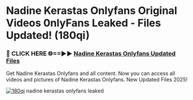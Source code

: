 # Nadine Kerastas Onlyfans Original Videos 0nlyFans Leaked - Files Updated! (180qi)

<h3>🔴 CLICK HERE 🌐==►► <a href="https://tinyurl.com/x26r9saj" rel="nofollow">Nadine Kerastas Onlyfans Updated Files</a></h3>

Get Nadine Kerastas Onlyfans and all content. Now you can access all videos and pictures of Nadine Kerastas Onlyfans. New Updated Files 2025!

[![180qi](https://i.imgur.com/LkgZPqh.gif)](https://tinyurl.com/x26r9saj)
nadine kerastas onlyfans leaked